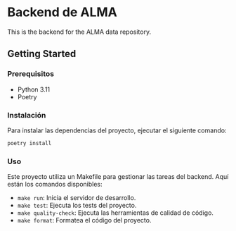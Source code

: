 # Backend de ALMA

This is the backend for the ALMA data repository.

## Getting Started

### Prerequisitos

- Python 3.11
- Poetry

### Instalación

Para instalar las dependencias del proyecto, ejecutar el siguiente comando:

```bash
poetry install
```

### Uso

Este proyecto utiliza un Makefile para gestionar las tareas del backend. Aquí están los comandos disponibles:

- `make run`: Inicia el servidor de desarrollo.
- `make test`: Ejecuta los tests del proyecto.
- `make quality-check`: Ejecuta las herramientas de calidad de código.
- `make format`: Formatea el código del proyecto.
  